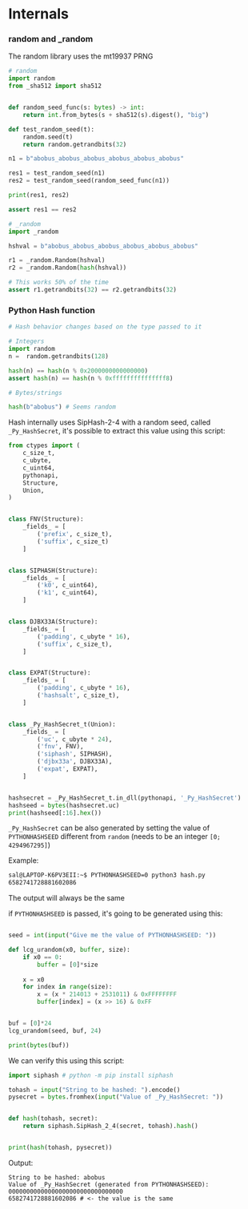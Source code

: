 # Internals

### random and _random

The random library uses the mt19937 PRNG
```py
# random
import random
from _sha512 import sha512


def random_seed_func(s: bytes) -> int:
    return int.from_bytes(s + sha512(s).digest(), "big")

def test_random_seed(t):
    random.seed(t)
    return random.getrandbits(32)

n1 = b"abobus_abobus_abobus_abobus_abobus_abobus"

res1 = test_random_seed(n1)
res2 = test_random_seed(random_seed_func(n1))

print(res1, res2)

assert res1 == res2
```

```py
# _random
import _random

hshval = b"abobus_abobus_abobus_abobus_abobus_abobus"

r1 = _random.Random(hshval)
r2 = _random.Random(hash(hshval))

# This works 50% of the time
assert r1.getrandbits(32) == r2.getrandbits(32)
```

### Python Hash function

```py
# Hash behavior changes based on the type passed to it

# Integers
import random
n =  random.getrandbits(128)

hash(n) == hash(n % 0x2000000000000000)
assert hash(n) == hash(n % 0xfffffffffffffff8)

# Bytes/strings

hash(b"abobus") # Seems random
```

Hash internally uses SipHash-2-4 with a random seed, called `_Py_HashSecret`, it's possible to extract this value using this script:

```py
from ctypes import (
    c_size_t,
    c_ubyte,
    c_uint64,
    pythonapi,
    Structure,
    Union,
)


class FNV(Structure):
    _fields_ = [
        ('prefix', c_size_t),
        ('suffix', c_size_t)
    ]


class SIPHASH(Structure):
    _fields_ = [
        ('k0', c_uint64),
        ('k1', c_uint64),
    ]


class DJBX33A(Structure):
    _fields_ = [
        ('padding', c_ubyte * 16),
        ('suffix', c_size_t),
    ]


class EXPAT(Structure):
    _fields_ = [
        ('padding', c_ubyte * 16),
        ('hashsalt', c_size_t),
    ]


class _Py_HashSecret_t(Union):
    _fields_ = [
        ('uc', c_ubyte * 24),
        ('fnv', FNV),
        ('siphash', SIPHASH),
        ('djbx33a', DJBX33A),
        ('expat', EXPAT),
    ]


hashsecret = _Py_HashSecret_t.in_dll(pythonapi, '_Py_HashSecret')
hashseed = bytes(hashsecret.uc)
print(hashseed[:16].hex())
```

`_Py_HashSecret` can be also generated by setting the value of `PYTHONHASHSEED` different from `random` (needs to be an integer `[0; 4294967295]`)

Example:

```sh
sal@LAPTOP-K6PV3EII:~$ PYTHONHASHSEED=0 python3 hash.py
6582741728881602086
```

The output will always be the same

if `PYTHONHASHSEED` is passed, it's going to be generated using this:

```py

seed = int(input("Give me the value of PYTHONHASHSEED: "))

def lcg_urandom(x0, buffer, size):
    if x0 == 0:
        buffer = [0]*size
        
    x = x0
    for index in range(size):
        x = (x * 214013 + 2531011) & 0xFFFFFFFF
        buffer[index] = (x >> 16) & 0xFF


buf = [0]*24
lcg_urandom(seed, buf, 24)

print(bytes(buf))

```

We can verify this using this script:
```py
import siphash # python -m pip install siphash

tohash = input("String to be hashed: ").encode()
pysecret = bytes.fromhex(input("Value of _Py_HashSecret: "))


def hash(tohash, secret):
    return siphash.SipHash_2_4(secret, tohash).hash()


print(hash(tohash, pysecret))
```

Output:
```
String to be hashed: abobus
Value of _Py_HashSecret (generated from PYTHONHASHSEED): 00000000000000000000000000000000
6582741728881602086 # <- the value is the same
```
